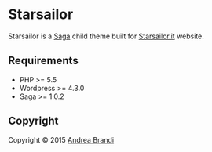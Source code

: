# Starsailor

Starsailor is a [Saga](https://github.com/justintadlock/saga) child theme built for [Starsailor.it](http://starsailor.it) website.

## Requirements

* PHP >= 5.5
* Wordpress >= 4.3.0
* Saga >= 1.0.2

## Copyright

Copyright © 2015 [Andrea Brandi](http://andreabrandi.com)
